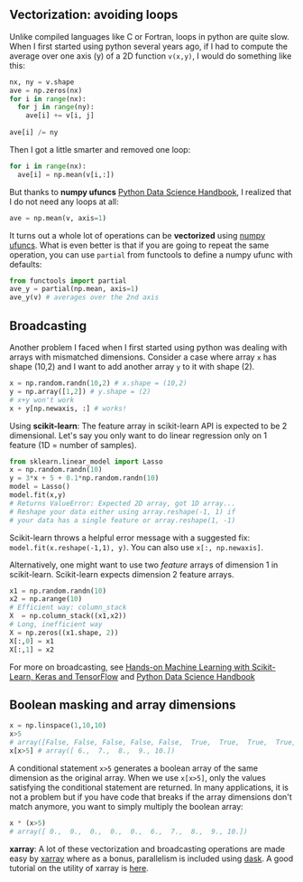 ## Vectorization: avoiding loops

Unlike compiled languages like C or Fortran, loops in python are quite slow. When I first started using python several years ago, if I had to compute the average over one axis (y) of a 2D function `v(x,y)`, I would do something like this:
```python
nx, ny = v.shape
ave = np.zeros(nx)
for i in range(nx):
  for j in range(ny):
    ave[i] += v[i, j]
    
ave[i] /= ny
```

Then I got a little smarter and removed one loop:
```python
for i in range(nx):
  ave[i] = np.mean(v[i,:]) 
```

But thanks to **numpy ufuncs** [Python Data Science Handbook](https://jakevdp.github.io/PythonDataScienceHandbook/02.03-computation-on-arrays-ufuncs.html), I realized that I do not need any loops at all:
```python
ave = np.mean(v, axis=1)
```
It turns out a whole lot of operations can be **vectorized** using [numpy ufuncs](https://docs.scipy.org/doc/numpy/reference/ufuncs.html). What is even better is that if you are going to repeat the same operation, you can use `partial` from functools to define a numpy ufunc with defaults:
```python
from functools import partial
ave_y = partial(np.mean, axis=1)
ave_y(v) # averages over the 2nd axis
```

## Broadcasting 

Another problem I faced when I first started using python was dealing with arrays with mismatched dimensions. Consider a case where array `x` has shape (10,2) and I want to add another array `y` to it with shape (2). 

```python
x = np.random.randn(10,2) # x.shape = (10,2)
y = np.array([1,2]) # y.shape = (2)
# x+y won't work
x + y[np.newaxis, :] # works!
```

Using **scikit-learn**: The feature array in scikit-learn API is expected to be 2 dimensional. Let's say you only want to do linear regression only on 1 feature (1D = number of samples).

```python
from sklearn.linear_model import Lasso
x = np.random.randn(10)
y = 3*x + 5 + 0.1*np.random.randn(10)
model = Lasso()
model.fit(x,y)
# Returns ValueError: Expected 2D array, got 1D array...
# Reshape your data either using array.reshape(-1, 1) if
# your data has a single feature or array.reshape(1, -1)
```
Scikit-learn throws a helpful error message with a suggested fix: `model.fit(x.reshape(-1,1), y)`. You can also use `x[:, np.newaxis]`.

Alternatively, one might want to use two *feature* arrays of dimension 1 in scikit-learn. Scikit-learn expects dimension 2 feature arrays. 
```python
x1 = np.random.randn(10)
x2 = np.arange(10)
# Efficient way: column_stack
X  = np.column_stack((x1,x2))
# Long, inefficient way
X = np.zeros((x1.shape, 2))
X[:,0] = x1
X[:,1] = x2
```
For more on broadcasting, see [Hands-on Machine Learning with Scikit-Learn, Keras and TensorFlow](https://github.com/ageron/handson-ml2/blob/master/tools_numpy.ipynb) and [Python Data Science Handbook](https://jakevdp.github.io/PythonDataScienceHandbook/02.05-computation-on-arrays-broadcasting.html)


## Boolean masking and array dimensions

```python
x = np.linspace(1,10,10)
x>5
# array([False, False, False, False, False,  True,  True,  True,  True, True])
x[x>5] # array([ 6.,  7.,  8.,  9., 10.])
```
A conditional statement `x>5` generates a boolean array of the same dimension as the original array. When we use `x[x>5]`, only the values satisfying the conditional statement are returned. In many applications, it is not a problem but if you have code that breaks if the array dimensions don't match anymore, you want to simply multiply the boolean array:

```python
x * (x>5)
# array([ 0.,  0.,  0.,  0.,  0.,  6.,  7.,  8.,  9., 10.])
```

**xarray**: A lot of these vectorization and broadcasting operations are made easy by [xarray](http://xarray.pydata.org/en/stable/quick-overview.html) where as a bonus, parallelism is included using [dask](https://dask.org/). A good tutorial on the utility of xarray is [here](https://rabernat.github.io/research_computing/xarray.html).
